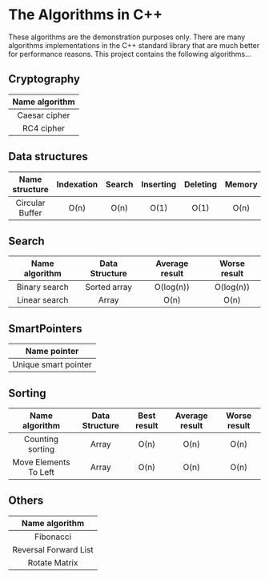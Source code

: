 # The Algorithms in C++

These algorithms are the demonstration purposes only. There are
many algorithms implementations in the C++ standard
library that are much better for performance reasons. This
project contains the following algorithms...

## Cryptography

| Name algorithm                           |
|:----------------------------------------:|
| Caesar cipher                            |
| RC4 cipher                            |

## Data structures

| Name structure     | Indexation  | Search         | Inserting    | Deleting    | Memory |
|:------------------:|:-----------:|:--------------:|:------------:|:-----------:|:------:|
| Circular Buffer    | O(n)        | O(n)           | O(1)         | O(1)        | O(n)   |

## Search

| Name algorithm    | Data Structure | Average result | Worse result |
|:-----------------:|:--------------:|:--------------:|:------------:|
| Binary search     | Sorted array   | O(log(n))      | O(log(n))    |
| Linear search     | Array          | O(n)           | O(n)         |

## SmartPointers

| Name pointer                             |
|:----------------------------------------:|
| Unique smart pointer                     |

## Sorting

| Name algorithm        |Data Structure | Best result  | Average result | Worse result |
|:---------------------:|:-------------:|:------------:|:--------------:|:------------:|
| Counting sorting      |  Array        | O(n)         | O(n)           | O(n)         |
| Move Elements To Left |  Array        | O(n)         | O(n)           | O(n)         |

## Others
| Name algorithm               |
|:----------------------------:|
| Fibonacci                    |
| Reversal Forward List        |
| Rotate Matrix                |
